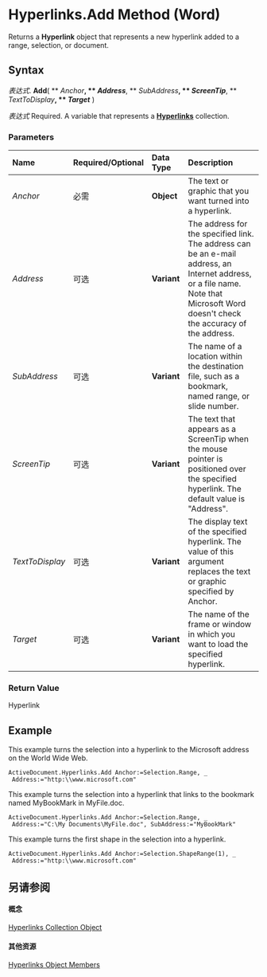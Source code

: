 
# Hyperlinks.Add Method (Word)

Returns a  **Hyperlink** object that represents a new hyperlink added to a range, selection, or document.


## Syntax

 _表达式_. **Add**( ** _Anchor_**, ** _Address_**, ** _SubAddress_**, ** _ScreenTip_**, ** _TextToDisplay_**, ** _Target_** )

 _表达式_ Required. A variable that represents a **[Hyperlinks](25801753-737f-9219-6a14-6531eb2ca699.md)** collection.


### Parameters



|**Name**|**Required/Optional**|**Data Type**|**Description**|
|:-----|:-----|:-----|:-----|
| _Anchor_|必需|**Object**|The text or graphic that you want turned into a hyperlink.|
| _Address_|可选|**Variant**|The address for the specified link. The address can be an e-mail address, an Internet address, or a file name. Note that Microsoft Word doesn't check the accuracy of the address.|
| _SubAddress_|可选|**Variant**|The name of a location within the destination file, such as a bookmark, named range, or slide number.|
| _ScreenTip_|可选|**Variant**|The text that appears as a ScreenTip when the mouse pointer is positioned over the specified hyperlink. The default value is "Address".|
| _TextToDisplay_|可选|**Variant**|The display text of the specified hyperlink. The value of this argument replaces the text or graphic specified by Anchor.|
| _Target_|可选|**Variant**|The name of the frame or window in which you want to load the specified hyperlink.|

### Return Value

Hyperlink


## Example

This example turns the selection into a hyperlink to the Microsoft address on the World Wide Web.


```
ActiveDocument.Hyperlinks.Add Anchor:=Selection.Range, _ 
 Address:="http:\\www.microsoft.com"
```

This example turns the selection into a hyperlink that links to the bookmark named MyBookMark in MyFile.doc.




```
ActiveDocument.Hyperlinks.Add Anchor:=Selection.Range, _ 
 Address:="C:\My Documents\MyFile.doc", SubAddress:="MyBookMark"
```

This example turns the first shape in the selection into a hyperlink.




```
ActiveDocument.Hyperlinks.Add Anchor:=Selection.ShapeRange(1), _ 
 Address:="http:\\www.microsoft.com"
```


## 另请参阅


#### 概念


[Hyperlinks Collection Object](25801753-737f-9219-6a14-6531eb2ca699.md)
#### 其他资源


[Hyperlinks Object Members](http://msdn.microsoft.com/library/afbccedd-d85a-2c8a-df08-d7af76e5bbe0%28Office.15%29.aspx)